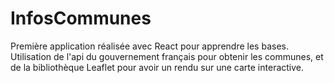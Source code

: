 # InfosCommunes

Première application réalisée avec React pour apprendre les bases. Utilisation de l'api du gouvernement français pour obtenir les communes, et de la bibliothèque Leaflet pour avoir un rendu sur une carte interactive.
